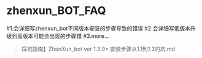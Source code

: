 # zhenxun_BOT_FAQ
#1.会详细写zhenxun_bot不同版本安装的步骤导致的错误
#2.会详细写低版本升级到高版本可能会出现的步骤错
#3.more...

>踩坑指南】ZhenXun_bot ver 1.3.0+ 安装步骤从1.1到1.3的坑.md

